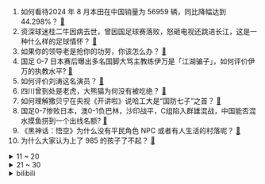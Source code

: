 1. 如何看待2024 年 8 月本田在中国销量为 56959 辆，同比降幅达到 44.298%？ [:link:](https://www.zhihu.com/question/666217865)
2. 资深球迷桂二牛因病去世，曾因国足球赛落败，怒砸电视还跳进长江，这是一种什么样的足球情怀？ [:link:](https://www.zhihu.com/question/666376383)
3. 如果你的领导老是抢你的功劳，你该怎么办？ [:link:](https://www.zhihu.com/question/665791592)
4. 国足 0-7 日本赛后曝出多名国脚大骂主教练伊万是「江湖骗子」，如何评价伊万的执教水平? [:link:](https://www.zhihu.com/question/666346334)
5. 如何评价刘涛这名演员？ [:link:](https://www.zhihu.com/question/31194986)
6. 四川曾到处是老虎，大熊猫为何没有被吃绝？ [:link:](https://www.zhihu.com/question/628124546)
7. 如何理解撒贝宁在央视《开讲啦》说哈工大是“国防七子”之首？ [:link:](https://www.zhihu.com/question/666108181)
8. 国足0-7惨败日本，澳0-1负巴林，沙印战平，C组陷入群雄混战，中国能否混水摸鱼捞到一个出线名额? [:link:](https://www.zhihu.com/question/666331480)
9. 《黑神话：悟空》为什么没有平民角色 NPC 或者有人生活的村落呢？ [:link:](https://www.zhihu.com/question/666191244)
10. 为什么大家认为上了 985 的孩子了不起？ [:link:](https://www.zhihu.com/question/654939134)
<details>
<summary>11 ~ 20</summary>

11. 据说家猪放生会一年内野化成有獠牙的野猪，这是什么原理？ [:link:](https://www.zhihu.com/question/362529810)
12. 今年月饼生意难做，代工厂缺订单做三休一，为何大家不喜欢吃月饼了？反映了哪些现象？ [:link:](https://www.zhihu.com/question/666351641)
13. 日本大阪府再次呼吁投放储备米被拒，大阪府呼吁投放储备米被拒绝的具体理由是什么？ [:link:](https://www.zhihu.com/question/666074531)
14. 俄外长称美方必须明白不能拿俄方「红线」开玩笑，俄罗斯外长所说的「红线」具体指什么？ [:link:](https://www.zhihu.com/question/666286235)
15. 美国总统拜登之子亨特·拜登就其联邦税务案的 9 项指控罪名认罪，对拜登的政治前景有何影响？ [:link:](https://www.zhihu.com/question/666339676)
16. 博士毕业如何找到30w以上不累的稳定工作？ [:link:](https://www.zhihu.com/question/657540977)
17. 为什么观音不给杨戬戴紧箍？ [:link:](https://www.zhihu.com/question/665928274)
18. 古装剧《四方馆》为什么热度一直不是很高，是什么原因？ [:link:](https://www.zhihu.com/question/666223802)
19. 如果把肉通上高压电，肉还会不会生细菌腐败？ [:link:](https://www.zhihu.com/question/646357797)
20. 周一上班，总是不能调节好自己，各位是怎么样处理的？ [:link:](https://www.zhihu.com/question/665967858)
</details>
<details>
<summary>21 ~ 30</summary>

21. 2024 年读博是正确的选择吗？ [:link:](https://www.zhihu.com/question/663281909)
22. 怎么评价openai下一个模型订阅费可能涨到2000美金？ [:link:](https://www.zhihu.com/question/666359895)
23. 电视剧《凡人歌》中的谢美蓝是个什么样的人，如何评价她的选择？ [:link:](https://www.zhihu.com/question/666131705)
24. 《西游记》里说吃唐僧肉长生不老，是谁说出来的风声？ [:link:](https://www.zhihu.com/question/666087971)
25. 波风水门究竟是木叶的功臣还是罪人? [:link:](https://www.zhihu.com/question/453004578)
26. 如何评价《喜人奇妙夜》总决赛？你对这个结果满意吗？ [:link:](https://www.zhihu.com/question/665801052)
27. 作为教师，你担心未来会被人工智能取代或者成为人工智能的辅助吗？ [:link:](https://www.zhihu.com/question/665703987)
28. 什么是你在长期坚持某一项运动之后得出的经验结论？ [:link:](https://www.zhihu.com/question/603822135)
29. 台风「摩羯」已进入我国南海海域，气象台发布红色台风预警，需要做好哪些防范工作？ [:link:](https://www.zhihu.com/question/666159688)
30. 台风「摩羯」登陆海南文昌，风力超 17 级，海南岛大部地区出现大暴雨，目前受影响地区具体情况如何？ [:link:](https://www.zhihu.com/question/666346807)
</details><details>
<summary>bilibili</summary>

</details>